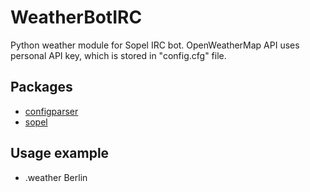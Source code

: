 # WeatherBotIRC
Python weather module for Sopel IRC bot. OpenWeatherMap API uses personal API key, which is stored in "config.cfg" file.
## Packages
* [configparser](https://pypi.org/project/configparser/)
* [sopel](https://sopel.chat/)

## Usage example
* .weather Berlin
